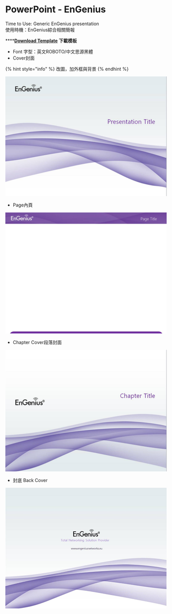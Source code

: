 # PowerPoint - EnGenius

Time to Use: Generic EnGenius presentation  
使用時機：EnGenius綜合相關簡報

\*\*\*\*[**Download Template**](https://docs.google.com/presentation/d/1NmNvUK5yGqBFZ5bE5YCjSaDFPxBmp-Oy/edit?usp=sharing&ouid=118055993210092366456&rtpof=true&sd=true) **下載模板**

* Font 字型：英文ROBOTO/中文思源黑體
* Cover封面

{% hint style="info" %}
改圖，加外框與背景
{% endhint %}

![](../../.gitbook/assets/engenius_01-1-.png)

* Page內頁

![](../../.gitbook/assets/engenius_02.jpg)

* Chapter Cover段落封面

![](../../.gitbook/assets/engenius_03%20%281%29.jpg)

* 封底 Back Cover

![](../../.gitbook/assets/engenius_04%20%281%29.jpg)

